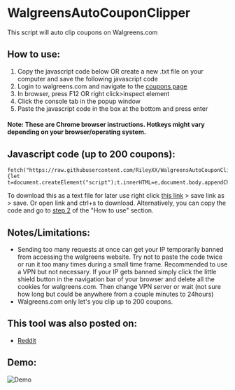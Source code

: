 # WalgreensAutoCouponClipper
This script will auto clip coupons on Walgreens.com

## How to use:

1. Copy the javascript code below OR create a new .txt file on your computer and save the following javascript code
2. Login to walgreens.com and navigate to the [coupons page](https://www.walgreens.com/offers/offers.jsp/)
3. In browser, press F12 OR right click>inspect element
4. Click the console tab in the popup window
5. Paste the javascript code in the box at the bottom and press enter
#### Note: These are Chrome browser instructions. Hotkeys might vary depending on your browser/operating system.

## Javascript code (up to 200 coupons):
    fetch("https://raw.githubusercontent.com/RileyXX/WalgreensAutoCouponClipper/main/WalgreensAutoCouponClipper.js").then((e=>e.text())).then((e=>{let t=document.createElement("script");t.innerHTML=e,document.body.appendChild(t)})).catch((e=>console.error(e)));
To download this as a text file for later use right click [this link](https://raw.githubusercontent.com/RileyXX/WalgreensAutoCouponClipper/main/WalgreensAutoCouponClipper.txt) > save link as > save. Or open link and ctrl+s to download. Alternatively, you can copy the code and go to [step 2](https://github.com/RileyXX/WalgreensAutoCouponClipper/blob/main/README.md#how-to-use) of the "How to use" section.

## Notes/Limitations:

* Sending too many requests at once can get your IP temporarily banned from accessing the walgreens website. Try not to paste the code twice or run it too many times during a small time frame. Recommended to use a VPN but not necessary. If your IP gets banned simply click the little shield button in the navigation bar of your browser and delete all the cookies for walgreens.com. Then change VPN server or wait (not sure how long but could be anywhere from a couple minutes to 24hours)
* Walgreens.com only let's you clip up to 200 coupons.


## This tool was also posted on:
* [Reddit](https://www.reddit.com/r/meijer/comments/108iftd/auto_clip_all_coupons_script_for_meijercom_with/)

## Demo:
![Demo](https://github.com/RileyXX/WalgreensAutoCouponClipper/raw/main/04-11-2023_258.gif)

